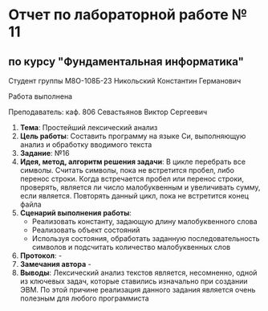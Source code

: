 # Отчет по лабораторной работе № 11
## по курсу "Фундаментальная информатика"

Студент группы М8О-108Б-23 Никольский Константин Германович

Работа выполнена 

Преподаватель: каф. 806 Севастьянов Виктор Сергеевич

1. **Тема**: Простейший лексический анализ
2. **Цель работы**: Составить программу на языке Си, выполняющую анализ и обработку вводимого текста
3. **Заданиe**: №16
4. **Идея, метод, алгоритм решения задачи**: В цикле перебрать все символы. Считать символы, пока не встретится пробел, либо перенос строки. Когда встречается пробел или перенос строки, проверять, является ли число малобуквенным и увеличивать сумму, если является. Повторять данный цикл, пока не встретится конец файла
5. **Сценарий выполнения работы**: 
    - Реализовать константу, задающую длину малобуквенного слова
    - Реализовать объект состояний
    - Используя состояния, обработать заданную последовательность символов и подсчитать количество малобуквенных слов
6. **Протокол**: -
7. **Замечания автора** -
8. **Выводы**: Лексический анализ текстов является, несомненно, одной из ключевых задач, которые ставились изначально при создании ЭВМ. По этой причине реализация данного задания является очень полезным для любого программиста
